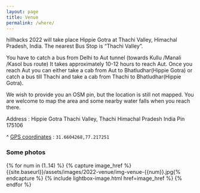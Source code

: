 ```yaml
---
layout: page
title: Venue
permalink: /where/
---
```


hillhacks 2022 will take place Hippie Gotra at Thachi Valley, Himachal Pradesh, India. The nearest Bus Stop is “Thachi Valley”.

You have to catch a bus from Delhi to Aut tunnel (towards Kullu /Manali /Kasol bus route) It takes approximately 10-12 hours to reach Aut. Once you reach Aut you can either take a cab from Aut to Bhatludhar(Hippie Gotra) or catch a bus till Thachi and take a cab from Thachi to Bhatludhar(Hippie Gotra).

<!-- <iframe width="100%" height="350" frameborder="0" scrolling="no" marginheight="0" marginwidth="0" src="https://www.openstreetmap.org/export/embed.html?bbox=76.71391367912292%2C32.03224553986902%2C76.7249643802643%2C32.037493416741846&amp;layer=mapnik&amp;marker=32.03486496834686%2C76.7194390296936" style="border: 1px solid black"></iframe><br/><small><a href="https://www.openstreetmap.org/?mlat=32.03486&amp;mlon=76.71944#map=17/32.03487/76.71944">View Larger Map</a></small> -->

We wish to provide you an OSM pin, but the location is still not mapped. You are welcome to map the area and some nearby water falls when you reach there.

Address
: Hippie Gotra
  Thachi Valley, Thachi
  Himachal Pradesh
  India
  Pin 175106

^
[GPS coordinates](geo:31.6604268,77.217251;z=19)
: `31.6604268,77.217251`



### Some photos

<div class="row homepage-gallery">
  <div class="col-md-12 no-padding mt20">
     <div class="row">
      {% for num in (1..14) %}
      {% capture image_href %}{{site.baseurl}}/assets/images/2022-venue/img-venue-{{num}}.jpg{% endcapture %}
      {% include lightbox-image.html href=image_href %}
      {% endfor %}
    </div>
  </div>
</div>
